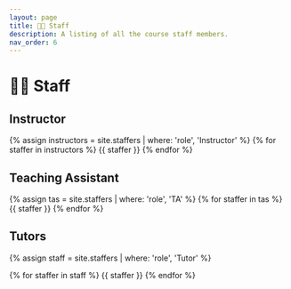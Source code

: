 ```yaml
---
layout: page
title: 👩‍🏫 Staff
description: A listing of all the course staff members.
nav_order: 6
---
```


# 👩‍🏫 Staff

## Instructor

{% assign instructors = site.staffers | where: 'role', 'Instructor' %}
{% for staffer in instructors %}
{{ staffer }}
{% endfor %}

## Teaching Assistant

{% assign tas = site.staffers | where: 'role', 'TA' %}
{% for staffer in tas %}
{{ staffer }}
{% endfor %}

## Tutors

{% assign staff = site.staffers | where: 'role', 'Tutor' %}
<div class="role">
  {% for staffer in staff %}
  {{ staffer }}
  {% endfor %}
</div>
